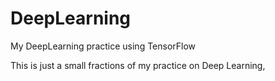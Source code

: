 # DeepLearning
My DeepLearning practice using TensorFlow

This is just a small fractions of my practice on Deep Learning,

